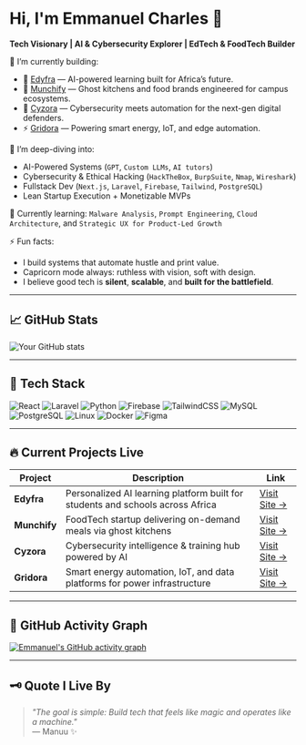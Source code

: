 # Hi, I'm Emmanuel Charles 👋

**Tech Visionary | AI & Cybersecurity Explorer | EdTech & FoodTech Builder**

🔭 I’m currently building:
- 🚀 [Edyfra](https://edyfra.com) — AI-powered learning built for Africa’s future.
- 🍔 [Munchify](https://munchify.co.ke) — Ghost kitchens and food brands engineered for campus ecosystems.
- 🔐 [Cyzora](https://cyzora.com) — Cybersecurity meets automation for the next-gen digital defenders.
- ⚡ [Gridora](https://gridora.co.ke) — Powering smart energy, IoT, and edge automation.

🧠 I’m deep-diving into:
- AI-Powered Systems (`GPT`, `Custom LLMs`, `AI tutors`)
- Cybersecurity & Ethical Hacking (`HackTheBox`, `BurpSuite`, `Nmap`, `Wireshark`)
- Fullstack Dev (`Next.js`, `Laravel`, `Firebase`, `Tailwind`, `PostgreSQL`)
- Lean Startup Execution + Monetizable MVPs

📖 Currently learning:
`Malware Analysis`, `Prompt Engineering`, `Cloud Architecture`, and `Strategic UX for Product-Led Growth`

⚡ Fun facts:
- I build systems that automate hustle and print value.
- Capricorn mode always: ruthless with vision, soft with design.
- I believe good tech is **silent**, **scalable**, and **built for the battlefield**.

---

## 📈 GitHub Stats
![Your GitHub stats](https://github-readme-stats.vercel.app/api?username=manuucharles&show_icons=true&theme=radical)

---

## 🧰 Tech Stack

![React](https://img.shields.io/badge/React-20232A?style=for-the-badge&logo=react)
![Laravel](https://img.shields.io/badge/Laravel-F05340?style=for-the-badge&logo=laravel)
![Python](https://img.shields.io/badge/Python-3776AB?style=for-the-badge&logo=python)
![Firebase](https://img.shields.io/badge/Firebase-FFCA28?style=for-the-badge&logo=firebase)
![TailwindCSS](https://img.shields.io/badge/TailwindCSS-06B6D4?style=for-the-badge&logo=tailwindcss)
![MySQL](https://img.shields.io/badge/MySQL-00758F?style=for-the-badge&logo=mysql)
![PostgreSQL](https://img.shields.io/badge/PostgreSQL-316192?style=for-the-badge&logo=postgresql)
![Linux](https://img.shields.io/badge/Linux-FCC624?style=for-the-badge&logo=linux)
![Docker](https://img.shields.io/badge/Docker-2496ED?style=for-the-badge&logo=docker)
![Figma](https://img.shields.io/badge/Figma-000000?style=for-the-badge&logo=figma)

---

## 🔥 Current Projects Live
| Project    | Description | Link |
|------------|-------------|------|
| **Edyfra** | Personalized AI learning platform built for students and schools across Africa | [Visit Site →](https://edyfra.com) |
| **Munchify** | FoodTech startup delivering on-demand meals via ghost kitchens | [Visit Site →](https://munchify.co.ke) |
| **Cyzora** | Cybersecurity intelligence & training hub powered by AI | [Visit Site →](https://cyzora.com) |
| **Gridora** | Smart energy automation, IoT, and data platforms for power infrastructure | [Visit Site →](https://gridora.co.ke) |

---

## 🔮 GitHub Activity Graph
[![Emmanuel's GitHub activity graph](https://github-readme-activity-graph.vercel.app/graph?username=manuucharles&theme=rogue)](https://github.com/ashutosh00710/github-readme-activity-graph)

---

## 🗝️ Quote I Live By

> _"The goal is simple: Build tech that feels like magic and operates like a machine."_  
> — Manuu ✨
